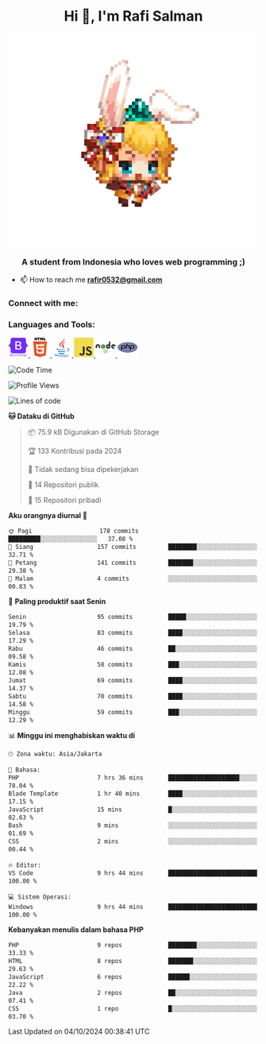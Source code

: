 <h1 align="center">Hi 👋, I'm Rafi Salman</h1>
<img src="img/lp.gif" /> 
<h3 align="center">A student from Indonesia who loves web programming ;)</h3>

- 📫 How to reach me **rafir0532@gmail.com**

<h3 align="left">Connect with me:</h3>
<p align="left">
</p>

<h3 align="left">Languages and Tools:</h3>
<p align="left"> <a href="https://getbootstrap.com" target="_blank" rel="noreferrer"> <img src="https://raw.githubusercontent.com/devicons/devicon/master/icons/bootstrap/bootstrap-plain-wordmark.svg" alt="bootstrap" width="40" height="40"/> </a> <a href="https://www.w3.org/html/" target="_blank" rel="noreferrer"> <img src="https://raw.githubusercontent.com/devicons/devicon/master/icons/html5/html5-original-wordmark.svg" alt="html5" width="40" height="40"/> </a> <a href="https://www.java.com" target="_blank" rel="noreferrer"> <img src="https://raw.githubusercontent.com/devicons/devicon/master/icons/java/java-original.svg" alt="java" width="40" height="40"/> </a> <a href="https://developer.mozilla.org/en-US/docs/Web/JavaScript" target="_blank" rel="noreferrer"> <img src="https://raw.githubusercontent.com/devicons/devicon/master/icons/javascript/javascript-original.svg" alt="javascript" width="40" height="40"/> </a> <a href="https://nodejs.org" target="_blank" rel="noreferrer"> <img src="https://raw.githubusercontent.com/devicons/devicon/master/icons/nodejs/nodejs-original-wordmark.svg" alt="nodejs" width="40" height="40"/> </a> <a href="https://www.php.net" target="_blank" rel="noreferrer"> <img src="https://raw.githubusercontent.com/devicons/devicon/master/icons/php/php-original.svg" alt="php" width="40" height="40"/> </a> </p>

<!--START_SECTION:waka-->
![Code Time](http://img.shields.io/badge/Code%20Time-167%20hrs%2053%20mins-blue)

![Profile Views](http://img.shields.io/badge/Profil%20dilihat-0-blue)

![Lines of code](https://img.shields.io/badge/Sejak%20Hello%20World%20aku%20telah%20menulis-847.3%20thousand%20baris%20kode-blue)

**🐱 Dataku di GitHub** 

> 📦 75.9 kB Digunakan di GitHub Storage 
 > 
> 🏆 133 Kontribusi pada 2024
 > 
> 🚫 Tidak sedang bisa dipekerjakan
 > 
> 📜 14 Repositori publik 
 > 
> 🔑 15 Repositori pribadi 
 > 
**Aku orangnya diurnal 🐤** 

```text
🌞 Pagi                   178 commits         █████████░░░░░░░░░░░░░░░░   37.08 % 
🌆 Siang                  157 commits         ████████░░░░░░░░░░░░░░░░░   32.71 % 
🌃 Petang                 141 commits         ███████░░░░░░░░░░░░░░░░░░   29.38 % 
🌙 Malam                  4 commits           ░░░░░░░░░░░░░░░░░░░░░░░░░   00.83 % 
```
📅 **Paling produktif saat Senin** 

```text
Senin                    95 commits          █████░░░░░░░░░░░░░░░░░░░░   19.79 % 
Selasa                   83 commits          ████░░░░░░░░░░░░░░░░░░░░░   17.29 % 
Rabu                     46 commits          ██░░░░░░░░░░░░░░░░░░░░░░░   09.58 % 
Kamis                    58 commits          ███░░░░░░░░░░░░░░░░░░░░░░   12.08 % 
Jumat                    69 commits          ████░░░░░░░░░░░░░░░░░░░░░   14.37 % 
Sabtu                    70 commits          ████░░░░░░░░░░░░░░░░░░░░░   14.58 % 
Minggu                   59 commits          ███░░░░░░░░░░░░░░░░░░░░░░   12.29 % 
```


📊 **Minggu ini menghabiskan waktu di** 

```text
🕑︎ Zona waktu: Asia/Jakarta

💬 Bahasa: 
PHP                      7 hrs 36 mins       ████████████████████░░░░░   78.04 % 
Blade Template           1 hr 40 mins        ████░░░░░░░░░░░░░░░░░░░░░   17.15 % 
JavaScript               15 mins             █░░░░░░░░░░░░░░░░░░░░░░░░   02.63 % 
Bash                     9 mins              ░░░░░░░░░░░░░░░░░░░░░░░░░   01.69 % 
CSS                      2 mins              ░░░░░░░░░░░░░░░░░░░░░░░░░   00.44 % 

🔥 Editor: 
VS Code                  9 hrs 44 mins       █████████████████████████   100.00 % 

💻 Sistem Operasi: 
Windows                  9 hrs 44 mins       █████████████████████████   100.00 % 
```

**Kebanyakan menulis dalam bahasa PHP** 

```text
PHP                      9 repos             ████████░░░░░░░░░░░░░░░░░   33.33 % 
HTML                     8 repos             ███████░░░░░░░░░░░░░░░░░░   29.63 % 
JavaScript               6 repos             ██████░░░░░░░░░░░░░░░░░░░   22.22 % 
Java                     2 repos             ██░░░░░░░░░░░░░░░░░░░░░░░   07.41 % 
CSS                      1 repo              █░░░░░░░░░░░░░░░░░░░░░░░░   03.70 % 
```




 Last Updated on 04/10/2024 00:38:41 UTC
<!--END_SECTION:waka-->
